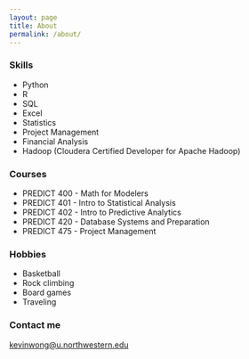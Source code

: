 ```yaml
---
layout: page
title: About
permalink: /about/
---
```


### Skills

* Python
* R
* SQL
* Excel
* Statistics
* Project Management
* Financial Analysis
* Hadoop (Cloudera Certified Developer for Apache Hadoop)

### Courses

* PREDICT 400 - Math for Modelers
* PREDICT 401 - Intro to Statistical Analysis
* PREDICT 402 - Intro to Predictive Analytics
* PREDICT 420 - Database Systems and Preparation
* PREDICT 475 - Project Management

### Hobbies

* Basketball
* Rock climbing
* Board games
* Traveling

### Contact me

[kevinwong@u.northwestern.edu](mailto:kevinwong@u.northwestern.edu)